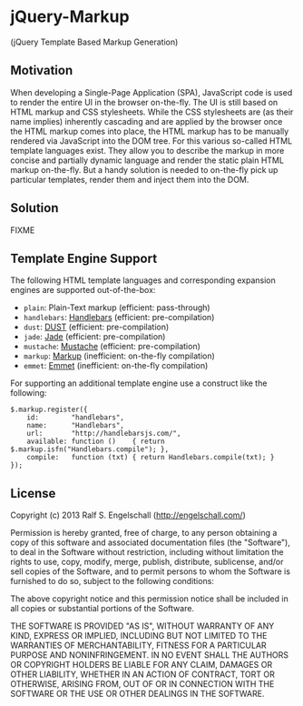 
jQuery-Markup
=============

(jQuery Template Based Markup Generation)

Motivation
----------

When developing a Single-Page Application (SPA), JavaScript code is
used to render the entire UI in the browser on-the-fly. The UI is still
based on HTML markup and CSS stylesheets. While the CSS stylesheets are
(as their name implies) inherently cascading and are applied by the
browser once the HTML markup comes into place, the HTML markup has to
be manually rendered via JavaScript into the DOM tree. For this various
so-called HTML template languages exist. They allow you to describe the
markup in more concise and partially dynamic language and render the
static plain HTML markup on-the-fly. But a handy solution is needed to
on-the-fly pick up particular templates, render them and inject them
into the DOM.

Solution
--------

FIXME

Template Engine Support
-----------------------

The following HTML template languages and corresponding
expansion engines are supported out-of-the-box:

- `plain`: Plain-Text markup (efficient: pass-through)
- `handlebars`: [Handlebars](http://handlebarsjs.com/) (efficient: pre-compilation)
- `dust`: [DUST](http://akdubya.github.io/dustjs/) (efficient: pre-compilation)
- `jade`: [Jade](http://jade-lang.com/) (efficient: pre-compilation)
- `mustache`: [Mustache](http://mustache.github.io/) (efficient: pre-compilation)
- `markup`: [Markup](https://github.com/adammark/Markup.js/) (inefficient: on-the-fly compilation)
- `emmet`: [Emmet](http://emmet.io) (inefficient: on-the-fly compilation)

For supporting an additional template engine use a construct like the following:

    $.markup.register({
        id:        "handlebars",
        name:      "Handlebars",
        url:       "http://handlebarsjs.com/",
        available: function ()    { return $.markup.isfn("Handlebars.compile"); },
        compile:   function (txt) { return Handlebars.compile(txt); }
    });

License
-------

Copyright (c) 2013 Ralf S. Engelschall (http://engelschall.com/)

Permission is hereby granted, free of charge, to any person obtaining
a copy of this software and associated documentation files (the
"Software"), to deal in the Software without restriction, including
without limitation the rights to use, copy, modify, merge, publish,
distribute, sublicense, and/or sell copies of the Software, and to
permit persons to whom the Software is furnished to do so, subject to
the following conditions:

The above copyright notice and this permission notice shall be included
in all copies or substantial portions of the Software.

THE SOFTWARE IS PROVIDED "AS IS", WITHOUT WARRANTY OF ANY KIND,
EXPRESS OR IMPLIED, INCLUDING BUT NOT LIMITED TO THE WARRANTIES OF
MERCHANTABILITY, FITNESS FOR A PARTICULAR PURPOSE AND NONINFRINGEMENT.
IN NO EVENT SHALL THE AUTHORS OR COPYRIGHT HOLDERS BE LIABLE FOR ANY
CLAIM, DAMAGES OR OTHER LIABILITY, WHETHER IN AN ACTION OF CONTRACT,
TORT OR OTHERWISE, ARISING FROM, OUT OF OR IN CONNECTION WITH THE
SOFTWARE OR THE USE OR OTHER DEALINGS IN THE SOFTWARE.

